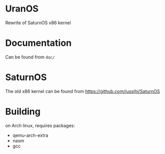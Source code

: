 # UranOS
Rewrite of SaturnOS x86 kernel

# Documentation
Can be found from `doc/`

# SaturnOS
The old x86 kernel can be found from  https://github.com/jussihi/SaturnOS

# Building
on Arch linux, requires packages:

- qemu-arch-extra
- nasm
- gcc